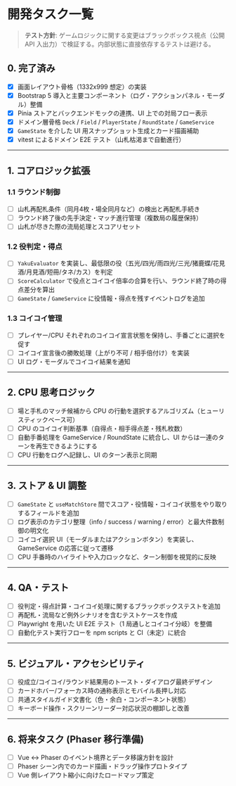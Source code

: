 # 開発タスク一覧

> **テスト方針**: ゲームロジックに関する変更はブラックボックス視点（公開 API 入出力）で検証する。内部状態に直接依存するテストは避ける。

## 0. 完了済み
- [x] 画面レイアウト骨格（1332x999 想定）の実装
- [x] Bootstrap 5 導入と主要コンポーネント（ログ・アクションパネル・モーダル）整備
- [x] Pinia ストアとバックエンドモックの連携、UI 上での対局フロー表示
- [x] ドメイン層骨格 `Deck` / `Field` / `PlayerState` / `RoundState` / `GameService`
- [x] `GameState` を介した UI 用スナップショット生成とカード描画補助
- [x] vitest によるドメイン E2E テスト（山札枯渇まで自動進行）

---

## 1. コアロジック拡張
### 1.1 ラウンド制御
- [ ] 山札再配札条件（同月4枚・場全同月など）の検出と再配札手続き
- [ ] ラウンド終了後の先手決定・マッチ進行管理（複数局の履歴保持）
- [ ] 山札が尽きた際の流局処理とスコアリセット

### 1.2 役判定・得点
- [ ] `YakuEvaluator` を実装し、最低限の役（五光/四光/雨四光/三光/猪鹿蝶/花見酒/月見酒/短冊/タネ/カス）を判定
- [ ] `ScoreCalculator` で役点とコイコイ倍率の合算を行い、ラウンド終了時の得点差分を算出
- [ ] `GameState` / `GameService` に役情報・得点を残すイベントログを追加

### 1.3 コイコイ管理
- [ ] プレイヤー/CPU それぞれのコイコイ宣言状態を保持し、手番ごとに選択を促す
- [ ] コイコイ宣言後の勝敗処理（上がり不可 / 相手倍付け）を実装
- [ ] UI ログ・モーダルでコイコイ結果を通知

---

## 2. CPU 思考ロジック
- [ ] 場と手札のマッチ候補から CPU の行動を選択するアルゴリズム（ヒューリスティックベース可）
- [ ] CPU のコイコイ判断基準（自得点・相手得点差・残札枚数）
- [ ] 自動手番処理を GameService / RoundState に統合し、UI からは一連のターンを再生できるようにする
- [ ] CPU 行動をログへ記録し、UI のターン表示と同期

---

## 3. ストア & UI 調整
- [ ] `GameState` と `useMatchStore` 間でスコア・役情報・コイコイ状態をやり取りするフィールドを追加
- [ ] ログ表示のカテゴリ整理（info / success / warning / error）と最大件数制御の明文化
- [ ] コイコイ選択 UI（モーダルまたはアクションボタン）を実装し、GameService の応答に従って遷移
- [ ] CPU 手番時のハイライトや入力ロックなど、ターン制御を視覚的に反映

---

## 4. QA・テスト
- [ ] 役判定・得点計算・コイコイ処理に関するブラックボックステストを追加
- [ ] 再配札・流局など例外シナリオを含むテストケースを作成
- [ ] Playwright を用いた UI E2E テスト（1 局通しとコイコイ分岐）を整備
- [ ] 自動化テスト実行フローを npm scripts と CI（未定）に統合

---

## 5. ビジュアル・アクセシビリティ
- [ ] 役成立/コイコイ/ラウンド結果用のトースト・ダイアログ最終デザイン
- [ ] カードホバー/フォーカス時の通称表示とモバイル長押し対応
- [ ] 共通スタイルガイド文書化（色・余白・コンポーネント状態）
- [ ] キーボード操作・スクリーンリーダー対応状況の棚卸しと改善

---

## 6. 将来タスク (Phaser 移行準備)
- [ ] Vue ↔︎ Phaser のイベント境界とデータ移譲方針を設計
- [ ] Phaser シーン内でのカード描画・ドラッグ操作プロトタイプ
- [ ] Vue 側レイアウト縮小に向けたロードマップ策定
